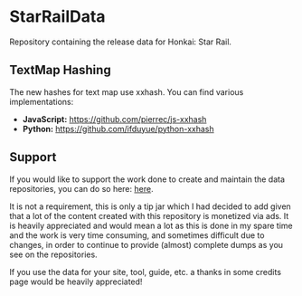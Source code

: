 # StarRailData
Repository containing the release data for Honkai: Star Rail.

## TextMap Hashing
The new hashes for text map use xxhash. You can find various implementations:

* **JavaScript:** https://github.com/pierrec/js-xxhash
* **Python:** https://github.com/ifduyue/python-xxhash


## Support

If you would like to support the work done to create and maintain the data repositories, you can do so here: [here](https://patreon.com/Dimbreath).

It is not a requirement, this is only a tip jar which I had decided to add given that a lot of the content created with this repository is monetized via ads. It is heavily appreciated and would mean a lot as this is done in my spare time and the work is very time consuming, and sometimes difficult due to changes, in order to continue to provide (almost) complete dumps as you see on the repositories.

If you use the data for your site, tool, guide, etc. a thanks in some credits page would be heavily appreciated!

